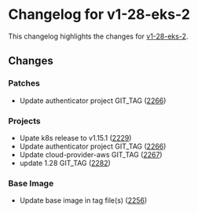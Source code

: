 # Changelog for v1-28-eks-2

This changelog highlights the changes for [v1-28-eks-2](https://github.com/aws/eks-distro/tree/v1-28-eks-2).

## Changes

### Patches
* Update authenticator project GIT_TAG ([2266](https://github.com/aws/eks-distro/pull/2266))

### Projects
* Upate k8s release to v1.15.1 ([2229](https://github.com/aws/eks-distro/pull/2229))
* Update authenticator project GIT_TAG ([2266](https://github.com/aws/eks-distro/pull/2266))
* Update cloud-provider-aws GIT_TAG ([2267](https://github.com/aws/eks-distro/pull/2267))
* update 1.28 GIT_TAG ([2282](https://github.com/aws/eks-distro/pull/2282))

### Base Image
* Update base image in tag file(s) ([2256](https://github.com/aws/eks-distro/pull/2256))

